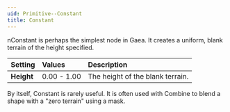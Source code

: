 ```yaml
---
uid: Primitive--Constant
title: Constant
---
```


nConstant is perhaps the simplest node in Gaea. It creates a uniform, blank terrain of the height specified.

| Setting    | Values      | Description                      |
| :--------- | :---------- | :------------------------------- |
| **Height** | 0.00 - 1.00 | The height of the blank terrain. |



By itself, Constant is rarely useful. It is often used with Combine to blend a shape with a "zero terrain" using a mask.